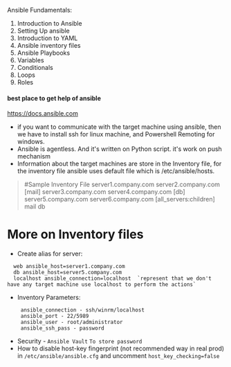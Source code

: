 Ansible Fundamentals: 

1. Introduction to Ansible
2. Setting Up ansible
3. Introduction to YAML
4. Ansible inventory files
5. Ansible Playbooks
6. Variables
7. Conditionals
8. Loops
9. Roles

#### best place to get help of ansible
https://docs.ansible.com

- if you want to communicate with the target machine using ansible, then we have to install ssh for linux machine, and Powershell Remoting for windows.
- Ansible is agentless. And it's written on Python script. it's work on push mechanism 
- Information about the target machines are store in the Inventory file, for the inventory file ansible uses default file which is /etc/ansible/hosts.

> #Sample Inventory File
server1.company.com
server2.company.com
[mail]
server3.company.com
server4.company.com
[db]
server5.company.com
server6.company.com
[all_servers:children]
mail
db

# More on Inventory files
- Create alias for server:
```
  web ansible_host=server1.company.com  
  db ansible_host=server5.company.com
  localhost ansible_connection=localhost  `represent that we don't have any target machine use localhost to perform the actions`
```
- Inventory Parameters:
   ```
    ansible_connection - ssh/winrm/localhost
    ansible_port - 22/5989
    ansible_user - root/administrator
    ansible_ssh_pass - password
  ```  
- Security - `Ansible Vault` `To store password`
- How to disable host-key fingerprint (not recommended way in real prod)
    in `/etc/ansible/ansible.cfg` and uncomment `host_key_checking=false` 


